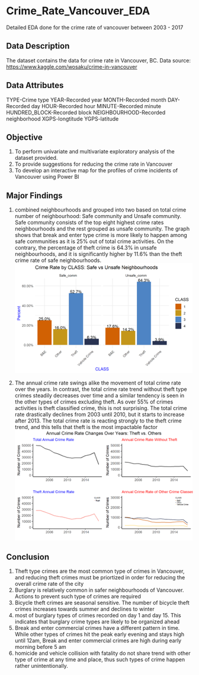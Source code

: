 # Crime_Rate_Vancouver_EDA

Detailed EDA done for the crime rate of vancouver between 2003 - 2017

## Data Description

The dataset contains the data for crime rate in Vancouver, BC.
Data source: https://www.kaggle.com/wosaku/crime-in-vancouver

## Data Attributes

TYPE-Crime type
YEAR-Recorded year
MONTH-Recorded month
DAY-Recorded day
HOUR-Recorded hour
MINUTE-Recorded minute
HUNDRED_BLOCK-Recorded block
NEIGHBOURHOOD-Recorded neighborhood
XGPS-longtitude
YGPS-latitude

## Objective

1. To perform univariate and multivariate exploratory analysis of the dataset provided.
2. To provide suggestions for reducing the crime rate in Vancouver
3. To develop an interactive map for the profiles of crime incidents of Vancouver using Power BI

## Major Findings

1. combined neighbourhoods and grouped into two based on total crime number of neighbourhood: Safe community and Unsafe community. 
    Safe community consists of the top eight highest crime rates neighbourhoods and the rest grouped as unsafe community. 
    The graph shows that break and enter type crime is more likely to happen among safe communities as it is 25% out of total crime activities. 
    On the contrary, the percentage of theft crime is 64.3% in unsafe neighbourhoods, 
    and it is significantly higher by 11.6% than the theft crime rate of safe neighbourhoods.
 ![](Theft_unsafe_comm5.png)
    
2. The annual crime rate swings alike the movement of total crime rate over the years. 
    In contrast, the total crime rate trend without theft type crimes steadily decreases over time and a similar tendency is seen in the other types of crimes excluding theft.
    As over 55% of crimes activities is theft classified crime, this is not surprising. 
    The total crime rate drastically declines from 2003 until 2010, but it starts to increase after 2013. 
    The total crime rate is reacting strongly to the theft crime trend, and this tells that theft is the most impactable factor
 ![](Theft_most_impactable5.png)

## Conclusion
1. Theft type crimes are the most common type of crimes in Vancouver, and reducing theft crimes must be priortized 
    in order for reducing the overall crime rate of the city     
2. Burglary is relatively common in safer neighbourhoods of Vancouver. Actions to prevent such type of crimes are required
3. Bicycle theft crimes are seasonal sensitive. The number of bicycle theft crimes increases towards summer and declines to winter
4. most of burglary types of crimes recorded on day 1 and day 15. 
    This indicates that burglary crime types are likely to be organized ahead 
5. Break and enter commercial crimes have a different pattern in time. While other types of crimes hit the peak early evening and stays high until 12am,
    Break and enter commercial crimes are high during early morning before 5 am
6. homicide and vehicle collision with fatality do not share trend with other type of crime at any time and place, 
    thus such types of crime happen rather unintentionally.
